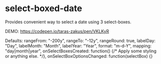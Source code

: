 # select-boxed-date
Provides convenient way to select a date using 3 select-boxes.

DEMO: https://codepen.io/taras-zakus/pen/VKLKyR

Defaults: rangeFrom: "-200y", rangeTo: "-12y", rangeRound: true, labelDay: "Day", labelMonth: "Month", labelYear: "Year", format: "m-d-Y", mapping: "day|month|year", onSelectBoxesCreated: function() {/* Apply some styling or anything else. */}, onSelectBoxOptionsChanged: function(selectBox) {}
